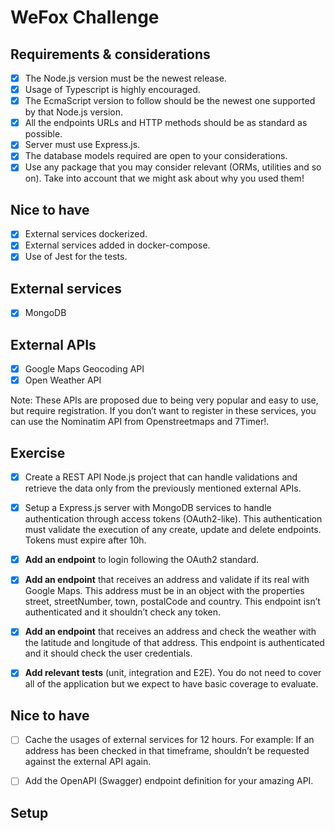 # WeFox Challenge

## Requirements & considerations

- [x] The Node.js version must be the newest release.
- [x] Usage of Typescript is highly encouraged.
- [x] The EcmaScript version to follow should be the newest one supported
      by that Node.js version.
- [x] All the endpoints URLs and HTTP methods should be as standard as
      possible.
- [x] Server must use Express.js.
- [x] The database models required are open to your considerations.
- [x] Use any package that you may consider relevant (ORMs, utilities and
      so on). Take into account that we might ask about why you used them!

## Nice to have

- [x] External services dockerized.
- [x] External services added in docker-compose.
- [x] Use of Jest for the tests.

## External services

- [x] MongoDB

## External APIs

- [x] Google Maps Geocoding API
- [x] Open Weather API

Note: These APIs are proposed due to being very popular and easy to use, but require
registration. If you don’t want to register in these services, you can use the Nominatim API
from Openstreetmaps and 7Timer!.

## Exercise

- [x] Create a REST API Node.js project that can handle validations and retrieve the data only
      from the previously mentioned external APIs.

- [x] Setup a Express.js server with MongoDB services to handle authentication through access
      tokens (OAuth2-like). This authentication must validate the execution of any create, update
      and delete endpoints. Tokens must expire after 10h.

- [x] **Add an endpoint** to login following the OAuth2 standard.

- [x] **Add an endpoint** that receives an address and validate if its real with Google Maps. This
      address must be in an object with the properties street, streetNumber, town, postalCode and
      country. This endpoint isn’t authenticated and it shouldn’t check any token.

- [x] **Add an endpoint** that receives an address and check the weather with the latitude and
      longitude of that address. This endpoint is authenticated and it should check the user
      credentials.

- [x] **Add relevant tests** (unit, integration and E2E). You do not need to cover all of the
      application but we expect to have basic coverage to evaluate.

## Nice to have

- [ ] Cache the usages of external services for 12 hours. For example: If an address has
      been checked in that timeframe, shouldn’t be requested against the external API again.

- [ ] Add the OpenAPI (Swagger) endpoint definition for your amazing API.

## Setup

